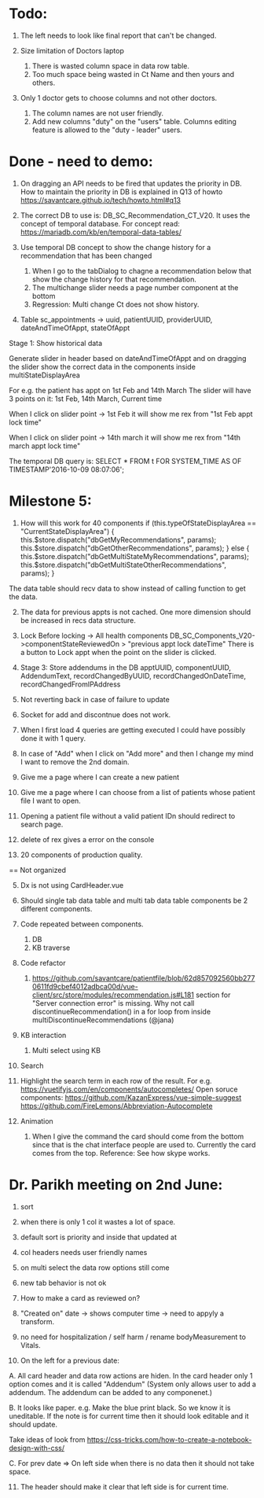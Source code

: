 Todo:
=====
1. The left needs to look like final report that can't be changed.

2. Size limitation of Doctors laptop
    1. There is wasted column space in data row table.
    2. Too much space being wasted in Ct Name and then yours and others.

3. Only 1 doctor gets to choose columns and not other doctors.
   1. The column names are not user friendly.
   2. Add new columns "duty" on the "users" table. Columns editing feature is allowed to the "duty - leader" users.


Done - need to demo:
====================
1. On dragging an API needs to be fired that updates the priority in DB. How to maintain the priority in DB is explained in Q13 of howto https://savantcare.github.io/tech/howto.html#q13

2. The correct DB to use is: DB_SC_Recommendation_CT_V20. It uses the concept of temporal database. For concept read: https://mariadb.com/kb/en/temporal-data-tables/

3. Use temporal DB concept to show the change history for a recommendation that has been changed 
    1. When I go to the tabDialog to chagne a recommendation below that show the change history for that recommendation.
    2. The multichange slider needs a page number component at the bottom
    3. Regression: Multi change Ct does not show history.

4. Table sc_appointments -> uuid, patientUUID, providerUUID, dateAndTimeOfAppt, stateOfAppt

Stage 1: Show historical data

Generate slider in header based on dateAndTimeOfAppt and on dragging the slider show the correct data in the components inside multiStateDisplayArea

For e.g. the patient has appt on 1st Feb and 14th March
The slider will have 3 points on it: 1st Feb, 14th March, Current time

When I click on slider point -> 1st Feb it will show me rex from "1st Feb appt lock time"

When I click on slider point -> 14th march it will show me rex from "14th march appt lock time" 

The temporal DB query is:
SELECT * FROM t FOR SYSTEM_TIME AS OF TIMESTAMP'2016-10-09 08:07:06';

Milestone 5:
============
1. How will this work for 40 components
    if (this.typeOfStateDisplayArea == "CurrentStateDisplayArea") {
      this.$store.dispatch("dbGetMyRecommendations", params);
      this.$store.dispatch("dbGetOtherRecommendations", params);
    } else {
      this.$store.dispatch("dbGetMultiStateMyRecommendations", params);
      this.$store.dispatch("dbGetMultiStateOtherRecommendations", params);
    }

The data table should recv data to show instead of calling function to get the data.

2. The data for previous appts is not cached. One more dimension should be increased in recs data structure.

3. Lock
Before locking -> All health components DB_SC_Components_V20->componentStateReviewedOn > "previous appt lock dateTime"
There is a button to Lock appt when the point on the slider is clicked.

4. Stage 3: Store addendums in the DB
apptUUID, componentUUID, AddendumText, recordChangedByUUID, recordChangedOnDateTime, recordChangedFromIPAddress

5. Not reverting back in case of failure to update

6. Socket for add and discontnue does not work.

7. When I first load 4 queries are getting executed I could have possibly done it with 1 query.

8. In case of "Add" when I click on "Add more" and then I change my mind I want to remove the 2nd domain.

9. Give me a page where I can create a new patient 

10. Give me a page where I can choose from a list of patients whose patient file I want to open.
   1. Opening a patient file without a valid patient IDn should redirect to search page.

11. delete of rex gives a error on the console

12. 20 components of production quality.


== Not organized


5. Dx is not using CardHeader.vue




6. Should single tab data table and multi tab data table components be 2 different components.

7. Code repeated between components.
   1. DB  
   2. KB traverse

8. Code refactor

   1. https://github.com/savantcare/patientfile/blob/62d857092560bb2770611fd9cbef4012adbca00d/vue-client/src/store/modules/recommendation.js#L181 section for "Server connection error" is missing. Why not call discontinueRecommendation() in a for loop from inside multiDiscontinueRecommendations (@jana)

9. KB interaction
   1. Multi select using KB

10. Search 
   1. Highlight the search term in each row of the result. For e.g. https://vuetifyjs.com/en/components/autocompletes/
   Open soruce components: <vue-simple-suggest> https://github.com/KazanExpress/vue-simple-suggest
                           https://github.com/FireLemons/Abbreviation-Autocomplete

11. Animation
    1. When I give the command the card should come from the bottom since that is the chat interface people are used to. Currently the card comes from the top. Reference: See how skype works.









Dr. Parikh meeting on 2nd June:
===============================
1. sort
2. when there is only 1 col it wastes a lot of space.
3. default sort is priority and inside that updated at
4. col headers needs user friendly names
5. on multi select the data row options still come
6. new tab behavior is not ok
7. How to make a card as reviewed on?
8. "Created on" date -> shows computer time -> need to appyly a transform.
9. no need for hospitalization / self harm / rename bodyMeasurement to Vitals.


10. On the left for a previous date:

A. All card header and data row actions are hiden. In the card header only 1 option comes and it is called "Addendum"
(System only allows user to add a addendum. The addendum can be added to any componenet.)

B. It looks like paper. 
  e.g. Make the blue print black. So we know it is uneditable. If the note is for current time then it should look editable and it should update.

Take ideas of look from https://css-tricks.com/how-to-create-a-notebook-design-with-css/

C. For prev date => On left side when there is no data then it should not take space.

11. The header should make it clear that left side is for current time.

